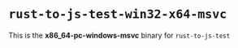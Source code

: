 # `rust-to-js-test-win32-x64-msvc`

This is the **x86_64-pc-windows-msvc** binary for `rust-to-js-test`
